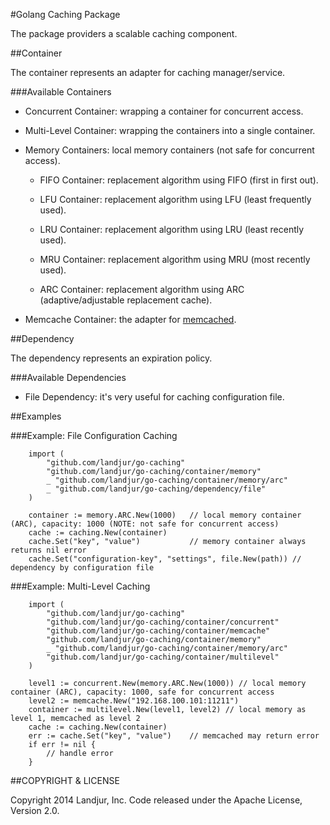 #Golang Caching Package

The package providers a scalable caching component. 

##Container

The container represents an adapter for caching manager/service.

###Available Containers

- Concurrent Container: wrapping a container for concurrent access.

- Multi-Level Container: wrapping the containers into a single container.

- Memory Containers: local memory containers (not safe for concurrent access).

    - FIFO Container: replacement algorithm using FIFO (first in first out).

    - LFU Container: replacement algorithm using LFU (least frequently used).

    - LRU Container: replacement algorithm using LRU (least recently used).

    - MRU Container: replacement algorithm using MRU (most recently used).

    - ARC Container: replacement algorithm using ARC (adaptive/adjustable replacement cache).

- Memcache Container: the adapter for [memcached](http://memcached.org).

##Dependency

The dependency represents an expiration policy.

###Available Dependencies

- File Dependency: it's very useful for caching configuration file.

##Examples

###Example: File Configuration Caching

        import (
            "github.com/landjur/go-caching"
            "github.com/landjur/go-caching/container/memory"
            _ "github.com/landjur/go-caching/container/memory/arc"
            _ "github.com/landjur/go-caching/dependency/file"
        )

        container := memory.ARC.New(1000)   // local memory container (ARC), capacity: 1000 (NOTE: not safe for concurrent access)
        cache := caching.New(container)
        cache.Set("key", "value")           // memory container always returns nil error
        cache.Set("configuration-key", "settings", file.New(path)) // dependency by configuration file

###Example: Multi-Level Caching 

        import (
            "github.com/landjur/go-caching"
            "github.com/landjur/go-caching/container/concurrent"
            "github.com/landjur/go-caching/container/memcache"
            "github.com/landjur/go-caching/container/memory"
            _ "github.com/landjur/go-caching/container/memory/arc"
            "github.com/landjur/go-caching/container/multilevel"
        )

        level1 := concurrent.New(memory.ARC.New(1000)) // local memory container (ARC), capacity: 1000, safe for concurrent access
        level2 := memcache.New("192.168.100.101:11211")
        container := multilevel.New(level1, level2) // local memory as level 1, memcached as level 2
        cache := caching.New(container)
        err := cache.Set("key", "value")    // memcached may return error
        if err != nil {
            // handle error
        }

##COPYRIGHT & LICENSE

Copyright 2014 Landjur, Inc. Code released under the Apache License, Version 2.0.
